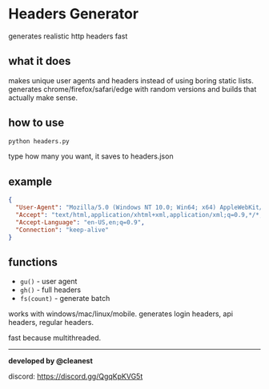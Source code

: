 # Headers Generator

generates realistic http headers fast

## what it does

makes unique user agents and headers instead of using boring static lists. generates chrome/firefox/safari/edge with random versions and builds that actually make sense.

## how to use

```bash
python headers.py
```

type how many you want, it saves to headers.json

## example

```json
{
  "User-Agent": "Mozilla/5.0 (Windows NT 10.0; Win64; x64) AppleWebKit/537.36 (KHTML, like Gecko) Chrome/121.0.0.4829 Safari/537.36",
  "Accept": "text/html,application/xhtml+xml,application/xml;q=0.9,*/*;q=0.8",
  "Accept-Language": "en-US,en;q=0.9",
  "Connection": "keep-alive"
}
```

## functions

- `gu()` - user agent
- `gh()` - full headers  
- `fs(count)` - generate batch

works with windows/mac/linux/mobile. generates login headers, api headers, regular headers.

fast because multithreaded.

---

**developed by @cleanest** 


discord: https://discord.gg/QgqKpKVG5t
